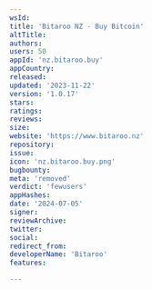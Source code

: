 ```yaml
---
wsId: 
title: 'Bitaroo NZ - Buy Bitcoin'
altTitle: 
authors: 
users: 50
appId: 'nz.bitaroo.buy'
appCountry: 
released: 
updated: '2023-11-22'
version: '1.0.17'
stars: 
ratings: 
reviews: 
size: 
website: 'https://www.bitaroo.nz'
repository: 
issue: 
icon: 'nz.bitaroo.buy.png'
bugbounty: 
meta: 'removed'
verdict: 'fewusers'
appHashes: 
date: '2024-07-05'
signer: 
reviewArchive: 
twitter: 
social: 
redirect_from: 
developerName: 'Bitaroo'
features: 

---
```


